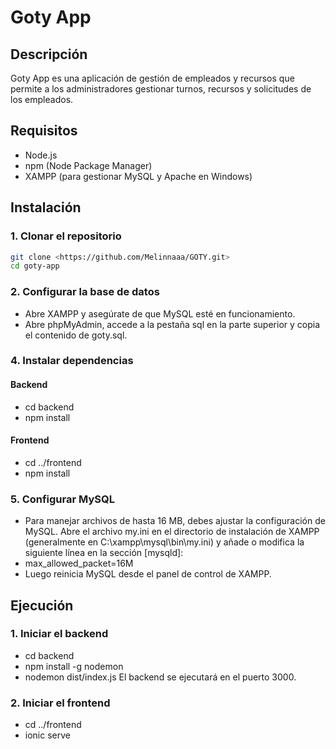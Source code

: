 # Goty App

## Descripción
Goty App es una aplicación de gestión de empleados y recursos que permite a los administradores gestionar turnos, recursos y solicitudes de los empleados.

## Requisitos
- Node.js
- npm (Node Package Manager)
- XAMPP (para gestionar MySQL y Apache en Windows)

## Instalación

### 1. Clonar el repositorio
```bash
git clone <https://github.com/Melinnaaa/GOTY.git>
cd goty-app
```
### 2. Configurar la base de datos
- Abre XAMPP y asegúrate de que MySQL esté en funcionamiento.
- Abre phpMyAdmin, accede a la pestaña sql en la parte superior y copia el contenido de goty.sql.
### 4. Instalar dependencias
#### Backend
* cd backend
* npm install
#### Frontend
* cd ../frontend
* npm install

### 5. Configurar MySQL
* Para manejar archivos de hasta 16 MB, debes ajustar la configuración de MySQL. Abre el archivo my.ini en el directorio de instalación de XAMPP (generalmente en C:\xampp\mysql\bin\my.ini) y añade o modifica la siguiente línea en la sección [mysqld]:
* max_allowed_packet=16M
* Luego reinicia MySQL desde el panel de control de XAMPP.

## Ejecución
### 1. Iniciar el backend
* cd backend
* npm install -g nodemon
* nodemon dist/index.js
El backend se ejecutará en el puerto 3000.

### 2. Iniciar el frontend
* cd ../frontend
* ionic serve


